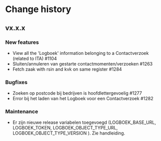 # Change history

## vx.x.x

### New features
- View all the 'Logboek' information belonging to a Contactverzoek (related to ITA) #1104
- Sluiten/annuleren van gestarte contactmomenten/verzoeken #1263
- Fetch zaak with rsin and kvk on same register #1284

### Bugfixes
- Zoeken op postcode bij bedrijven is hoofdlettergevoelig #1277
- Error bij het laden van het Logboek voor een Contactverzoek #1282

### Maintenance
- Er zijn nieuwe release variabelen toegevoegd (LOGBOEK_BASE_URL, LOGBOEK_TOKEN, LOGBOEK_OBJECT_TYPE_URL, LOGBOEK_OBJECT_TYPE_VERSION ). Zie handleiding. 

